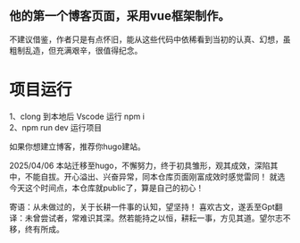 ## 他的第一个博客页面，采用vue框架制作。
不建议借鉴，作者只是有点怀旧，能从这些代码中依稀看到当初的认真、幻想，虽粗制乱造，但充满艰辛，很值得纪念。  

# 项目运行
1、clong 到本地后 Vscode 运行 npm i   
2、npm run dev 运行项目   

如果你想建立博客，推荐你hugo建站。

2025/04/06
本站迁移至hugo，不懈努力，终于初具雏形，观其成效，深陷其中，不能自拔。开心溢出、兴奋异常，同本仓库页面刚富成效时感觉雷同！
就选今天这个时间点，本仓库就public了，算是自己的初心！

寄语：从未做过的，关于长耕一件事的认知，望坚持！
喜欢古文，遂丢至Gpt翻译：未曾尝试者，常难识其深。然若能持之以恒，耕耘一事，方见其道。望尔志不移，终有所成。
